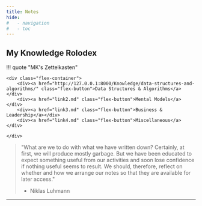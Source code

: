 ```yaml
---
title: Notes
hide:
#   - navigation
#   - toc
---
```

<style>
  .md-typeset h1,
  .md-content__button {
    display: none;
  }
</style>

<!-- <b><h2 align="center">MK Chong</h2></b> -->
## My Knowledge Rolodex


!!! quote "MK's Zettelkasten"

    <div class="flex-container">
        <div><a href="http://127.0.0.1:8000/Knowledge/data-structures-and-algorithms/" class="flex-button">Data Structures & Algorithms</a></div>
        <div><a href="link2.md" class="flex-button">Mental Models</a></div>
        <div><a href="link3.md" class="flex-button">Business & Leadership</a></div>
        <div><a href="link4.md" class="flex-button">Miscellaneous</a></div>

    </div>


>"What are we to do with what we have written down? Certainly, at first, we will produce mostly garbage. But we have been educated to expect something useful from our activities and soon lose confidence if nothing useful seems to result. We should, therefore, reflect on whether and how we arrange our notes so that they are available for later access."<br />
> - Niklas Luhmann



---